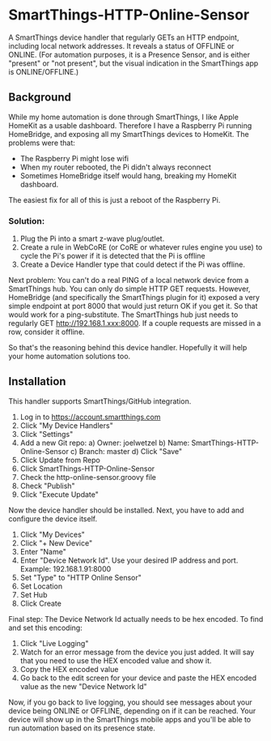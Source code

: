 # SmartThings-HTTP-Online-Sensor
A SmartThings device handler that regularly GETs an HTTP endpoint, including local network addresses.  It reveals a status of OFFLINE or ONLINE.  (For automation purposes, it is a Presence Sensor, and is either "present" or "not present", but the visual indication in the SmartThings app is ONLINE/OFFLINE.)

## Background

While my home automation is done through SmartThings, I like Apple HomeKit as a usable dashboard.
Therefore I have a Raspberry Pi running HomeBridge, and exposing all my SmartThings devices to HomeKit.
The problems were that:
- The Raspberry Pi might lose wifi
- When my router rebooted, the Pi didn't always reconnect
- Sometimes HomeBridge itself would hang, breaking my HomeKit dashboard.

The easiest fix for all of this is just a reboot of the Raspberry Pi.

### Solution:
1) Plug the Pi into a smart z-wave plug/outlet.
2) Create a rule in WebCoRE (or CoRE or whatever rules engine you use) to cycle the Pi's power if it is detected that the Pi is offline
3) Create a Device Handler type that could detect if the Pi was offline.

Next problem:  You can't do a real PING of a local network device from a SmartThings hub.  You can only do simple HTTP GET requests.  However, HomeBridge (and specifically the SmartThings plugin for it) exposed a very simple endpoint at port 8000 that would just return OK if you get it.  So that would work for a ping-substitute.  The SmartThings hub just needs to regularly GET http://192.168.1.xxx:8000.  If a couple requests are missed in a row, consider it offline.

So that's the reasoning behind this device handler.  Hopefully it will help your home automation solutions too.

## Installation

This handler supports SmartThings/GitHub integration.

1) Log in to https://account.smartthings.com
2) Click "My Device Handlers"
3) Click "Settings"
4) Add a new Git repo:
  a) Owner: joelwetzel
  b) Name: SmartThings-HTTP-Online-Sensor
  c) Branch: master
  d) Click "Save"
5) Click Update from Repo
6) Click SmartThings-HTTP-Online-Sensor
7) Check the http-online-sensor.groovy file
8) Check "Publish"
9) Click "Execute Update"

Now the device handler should be installed.  Next, you have to add and configure the device itself.

1) Click "My Devices"
2) Click "+ New Device"
3) Enter "Name"
4) Enter "Device Network Id".  Use your desired IP address and port.  Example: 192.168.1.91:8000
5) Set "Type" to "HTTP Online Sensor"
6) Set Location
7) Set Hub
8) Click Create

Final step:  The Device Network Id actually needs to be hex encoded.  To find and set this encoding:
1) Click "Live Logging"
2) Watch for an error message from the device you just added.  It will say that you need to use the HEX encoded value and show it.
3) Copy the HEX encoded value
4) Go back to the edit screen for your device and paste the HEX encoded value as the new "Device Network Id"

Now, if you go back to live logging, you should see messages about your device being ONLINE or OFFLINE, depending on if it can be reached.  Your device will show up in the SmartThings mobile apps and you'll be able to run automation based on its presence state.


